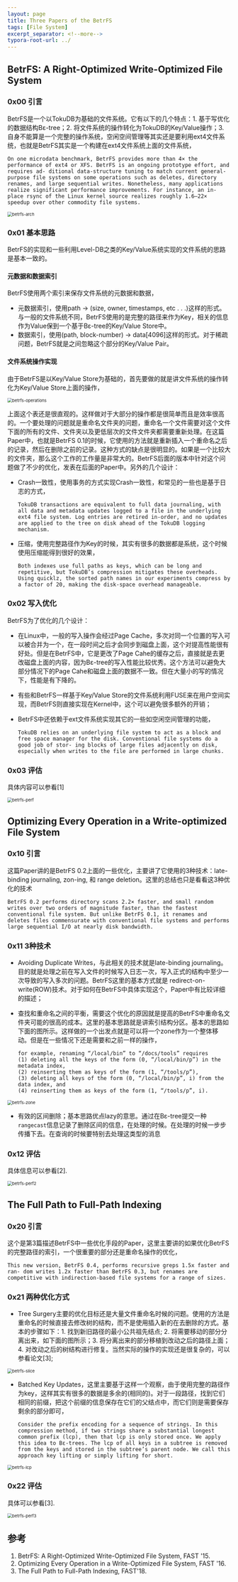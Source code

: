 ```yaml
---
layout: page
title: Three Papers of the BetrFS
tags: [File System]
excerpt_separator: <!--more-->
typora-root-url: ../
---
```


## BetrFS: A Right-Optimized Write-Optimized File System

### 0x00 引言

 BetrFS是一个以TokuDB为基础的文件系统。它有以下的几个特点：1. 基于写优化的数据结构Bε-tree；2. 将文件系统的操作转化为TokuDB的Key/Value操作；3. 自身不能算是一个完整的操作系统，空闲空间管理等其实还是要利用ext4文件系统，也就是BetrFS其实是一个构建在ext4文件系统上面的文件系统，

```
On one microdata benchmark, BetrFS provides more than 4× the performance of ext4 or XFS. BetrFS is an ongoing prototype effort, and requires ad- ditional data-structure tuning to match current general-purpose file systems on some operations such as deletes, directory renames, and large sequential writes. Nonetheless, many applications realize significant performance improvements. For instance, an in-place rsync of the Linux kernel source realizes roughly 1.6–22× speedup over other commodity file systems.
```

<img src="/assets/img/betrfs-arch.png" alt="betrfs-arch" style="zoom:67%;" />

### 0x01 基本思路

 BetrFS的实现和一些利用Level-DB之类的Key/Value系统实现的文件系统的思路是基本一致的。

#### 元数据和数据索引

  BetrFS使用两个索引来保存文件系统的元数据和数据，

* 元数据索引，使用path → (size, owner, timestamps, etc . . .)这样的形式。与一般的文件系统不同，BetrFS使用的是完整的路径来作为Key，相关的信息作为Value保到一个基于Bε-tree的Key/Value Store中。
* 数据索引，使用(path, block-number) → data[4096]这样的形式。对于稀疏问题，BetrFS就是之间忽略这个部分的Key/Value Pair。

#### 文件系统操作实现

   由于BetrFS是以Key/Value Store为基础的，首先要做的就是讲文件系统的操作转化为Key/Value Store上面的操作，

<img src="/assets/img/betrfs-operations.png" alt="betrfs-operations" style="zoom:67%;" />

 上面这个表还是很直观的。这样做对于大部分的操作都是很简单而且是效率很高的。一个要处理的问题就是重命名文件夹的问题，重命名一个文件需要对这个文件下面的所有的文件、文件夹以及更低层次的文件文件夹都需要重新处理。在这篇Paper中，也就是BetrFS 0.1的时候，它使用的方法就是重新插入一个重命名之后的记录，然后在删除之前的记录。这种方式的缺点是很明显的。如果是一个比较大的文件夹，那么这个工作的工作量是非常大的。BetrFS后面的版本中针对这个问题做了不少的优化，发表在后面的Paper中。另外的几个设计：

* Crash一致性，使用事务的方式实现Crash一致性，和常见的一些也是基于日志的方式，

  ```
  TokuDB transactions are equivalent to full data journaling, with all data and metadata updates logged to a file in the underlying ext4 file system. Log entries are retired in-order, and no updates are applied to the tree on disk ahead of the TokuDB logging mechanism. 
  ```

* 压缩，使用完整路径作为Key的时候，其实有很多的数据都是系统，这个时候使用压缩能得到很好的效果，

  ```
  Both indexes use full paths as keys, which can be long and repetitive, but TokuDB’s compression mitigates these overheads. Using quicklz, the sorted path names in our experiments compress by a factor of 20, making the disk-space overhead manageable.
  ```

### 0x02 写入优化

  BetrFS为了优化的几个设计：

* 在Linux中，一般的写入操作会经过Page Cache，多次对同一个位置的写入可以被合并为一个，在一段时间之后才会同步到磁盘上面，这个对提高性能很有好处。但是在BetrFS中，它是更改了Page Cahe的缓存之后，直接就是去更改磁盘上面的内容，因为Bε-tree的写入性能比较优秀。这个方法可以避免大部分情况下的Page Cahe和磁盘上面的数据不一致。但在大量小的写的情况下，性能是有下降的。

* 有些和BetrFS一样基于Key/Value Store的文件系统利用FUSE来在用户空间实现，而BetrFS则直接实现在Kernel中，这个可以避免很多额外的开销；

* BetrFS中还依赖于ext文件系统实现其它的一些如空闲空间管理的功能，

  ```
  TokuDB relies on an underlying file system to act as a block and free space manager for the disk. Conventional file systems do a good job of stor- ing blocks of large files adjacently on disk, especially when writes to the file are performed in large chunks.
  ```

### 0x03 评估

具体内容可以参看[1]

<img src="/assets/img/betrfs-perf.png" alt="betrfs-perf" style="zoom:67%;" /> 

## Optimizing Every Operation in a Write-optimized File System 

### 0x10 引言

 这篇Paper讲的是BetrFS 0.2上面的一些优化，主要讲了它使用的3种技术：late-binding journaling, zon-ing, 和 range deletion。这里的总结也只是看看这3种优化的技术

```
BetrFS 0.2 performs directory scans 2.2× faster, and small random writes over two orders of magnitude faster, than the fastest conventional file system. But unlike BetrFS 0.1, it renames and deletes files commensurate with conventional file systems and performs large sequential I/O at nearly disk bandwidth.
```

### 0x11 3种技术

* Avoiding Duplicate Writes，与此相关的技术就是late-binding journaling。目的就是处理之前在写入文件的时候写入日志一次，写入正式的结构中至少一次导致的写入多次的问题。BetrFS这里的基本方式就是 redirect-on-write(ROW)技术。对于如何在BetrFS中具体实现这个，Paper中有比较详细的描述；

* 查找和重命名之间的平衡，需要这个优化的原因就是提高的BetrFS中重命名文件夹可能的很高的成本。这里的基本思路就是讲索引结构分区。基本的思路如下面的图所示。这样做的一个出发点就是可以将一个zone作为一个整体移动。但是在一些情况下还是需要和之前一样的操作，

  ```
  for example, renaming “/local/bin” to “/docs/tools” requires 
  (1) deleting all the keys of the form (0, “/local/bin/p”) in the metadata index, 
  (2) reinserting them as keys of the form (1, “/tools/p”), 
  (3) deleting all keys of the form (0, “/local/bin/p”, i) from the data index, and 
  (4) reinserting them as keys of the form (1, “/tools/p”, i).
  ```

<img src="/assets/img/betrfs-zone.png" alt="betrfs-zone" style="zoom:67%;" />

* 有效的区间删除；基本思路优点lazy的意思。通过在Bε-tree提交一种`rangecast`信息记录了删除区间的信息，在处理的时候。在处理的时候一步步传播下去。在查询的时候要特别去处理这类型的消息

### 0x12 评估

 具体信息可以参看[2].

<img src="/assets/img/betrfs-perf2.png" alt="betrfs-perf2" style="zoom:67%;" />

## The Full Path to Full-Path Indexing

### 0x20 引言

  这个是第3篇描述BetrFS中一些优化手段的Paper，这里主要讲的如果优化BetrFS的完整路径的索引，一个很重要的部分还是重命名操作的优化，

```
This new version, BetrFS 0.4, performs recursive greps 1.5x faster and ran- dom writes 1.2x faster than BetrFS 0.3, but renames are competitive with indirection-based file systems for a range of sizes. 
```

### 0x21 两种优化方式

* Tree Surgery主要的优化目标还是大量文件重命名时候的问题。使用的方法是重命名的时候直接去修改树的结构，而不是使用插入新的在去删除的方式。基本的步骤如下：1. 找到新旧路径的最小公共祖先结点; 2. 将需要移动的部分分离出来，如下面的图所示；3. 将分离出来的部分移植到改动之后的路径上面；4. 对改动之后的树结构进行修复。当然实际的操作的实现还是很复杂的，可以参看论文[3];

<img src="/assets/img/betrfs-slice.png" alt="betrfs-slice" style="zoom:67%;" />

* Batched Key Updates，这里主要基于这样一个观察，由于使用完整的路径作为key，这样其实有很多的数据是多余的(相同的)。对于一段路径，找到它们相同的前缀，把这个前缀的信息保存在它们的父结点中，而它们则是需要保存剩余的部分即可，

  ```
  Consider the prefix encoding for a sequence of strings. In this compression method, if two strings share a substantial longest common prefix (lcp), then that lcp is only stored once. We apply this idea to Bε-trees. The lcp of all keys in a subtree is removed from the keys and stored in the subtree’s parent node. We call this approach key lifting or simply lifting for short.
  ```

<img src="/assets/img/betrfs-lcp.png" alt="betrfs-lcp" style="zoom:67%;" />

### 0x22 评估

 具体可以参看[3].

<img src="/assets/img/betrfs-perf3.png" alt="betrfs-perf3" style="zoom:67%;" />

## 参考

1. BetrFS: A Right-Optimized Write-Optimized File System, FAST '15.
2. Optimizing Every Operation in a Write-Optimized File System, FAST '16.
3. The Full Path to Full-Path Indexing, FAST'18.

